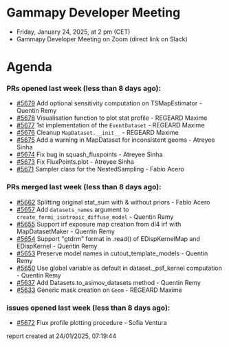 # Gammapy Developer Meeting 
 * Friday, January 24, 2025, at 2 pm (CET) 
 * Gammapy Developer Meeting on Zoom (direct link on Slack) 
# Agenda

### PRs opened last week (less than 8 days ago): 
* [#5679](https://github.com/gammapy/gammapy/pull/5679) Add optional sensitivity computation on TSMapEstimator - Quentin Remy
* [#5678](https://github.com/gammapy/gammapy/pull/5678) Visualisation function to plot stat profile - REGEARD Maxime
* [#5677](https://github.com/gammapy/gammapy/pull/5677) 1st implementation of the `EventDataset` - REGEARD Maxime
* [#5676](https://github.com/gammapy/gammapy/pull/5676) Cleanup `MapDataset.__init__` - REGEARD Maxime
* [#5675](https://github.com/gammapy/gammapy/pull/5675) Add a warning in MapDataset for inconsistent geoms - Atreyee Sinha
* [#5674](https://github.com/gammapy/gammapy/pull/5674) Fix bug in squash_fluxpoints - Atreyee Sinha
* [#5673](https://github.com/gammapy/gammapy/pull/5673) Fix FluxPoints.plot - Atreyee Sinha
* [#5671](https://github.com/gammapy/gammapy/pull/5671) Sampler class for the NestedSampling - Fabio Acero

### PRs merged last week (less than 8 days ago): 
* [#5662](https://github.com/gammapy/gammapy/pull/5662) Splitting original stat_sum with & without priors - Fabio Acero
* [#5657](https://github.com/gammapy/gammapy/pull/5657) Add `datasets_names` argument to `create_fermi_isotropic_diffuse_model` - Quentin Remy
* [#5655](https://github.com/gammapy/gammapy/pull/5655) Support irf exposure map creation from dl4 irf with MapDatasetMaker - Quentin Remy
* [#5654](https://github.com/gammapy/gammapy/pull/5654) Support "gtdrm" format in .read() of EDispKernelMap and EDispKernel - Quentin Remy
* [#5653](https://github.com/gammapy/gammapy/pull/5653) Preserve model names in cutout_template_models - Quentin Remy
* [#5650](https://github.com/gammapy/gammapy/pull/5650) Use global variable as default in  dataset._psf_kernel computation - Quentin Remy
* [#5637](https://github.com/gammapy/gammapy/pull/5637) Add Datasets.to_asimov_datasets method - Quentin Remy
* [#5633](https://github.com/gammapy/gammapy/pull/5633) Generic mask creation on `Geom` - REGEARD Maxime

### issues opened last week (less than 8 days ago): 
* [#5672](https://github.com/gammapy/gammapy/issues/5672) Flux profile plotting procedure - Sofia Ventura

 report created at 24/01/2025, 07:19:44